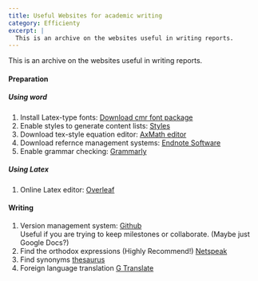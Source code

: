 ```yaml
---
title: Useful Websites for academic writing
category: Efficienty
excerpt: |     
  This is an archive on the websites useful in writing reports.
---
```


This is an archive on the websites useful in writing reports.

<!-- more -->

#### Preparation  

##### Using word  
1. Install Latex-type fonts: [Download cmr font package](https://ctan.org/tex-archive/fonts/cm)     
2. Enable styles to generate content lists: [Styles](http://www.addbalance.com/usersguide/styles.htm)  
3. Download tex-style equation editor: [AxMath editor](http://www.amyxun.com/)  
4. Download refernce management systems: [Endnote Software](https://endnote.com/)  
5. Enable grammar checking: [Grammarly](https://www.grammarly.com/)

##### Using Latex
1. Online Latex editor: [Overleaf](https://overleaf.com)

#### Writing  

1. Version management system: [Github](https://github.com)  
Useful if you are trying to keep milestones or collaborate. (Maybe just Google Docs?)  
2. Find the orthodox expressions (Highly Recommend!) [Netspeak](http://www.netspeak.org/)  
3. Find synonyms [thesaurus](https://www.thesaurus.com/browse/treasure)
4. Foreign language translation [G Translate](https://translate.google.com/)


